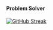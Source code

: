 #### Problem Solver
[![GitHub Streak](https://streak-stats.demolab.com/?user=eramirezvilla)](https://git.io/streak-stats)
